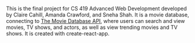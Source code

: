 This is the final project for CS 419 Advanced Web Development developed by Claire Cahill, Amanda Crawford, and Sneha Shah. It is a movie database, connecting to [The Movie Database API](https://developers.themoviedb.org/3/movies/get-movie-details), where users can search and view movies, TV shows, and actors, as well as view trending movies and TV shows. It is created with create-react-app.